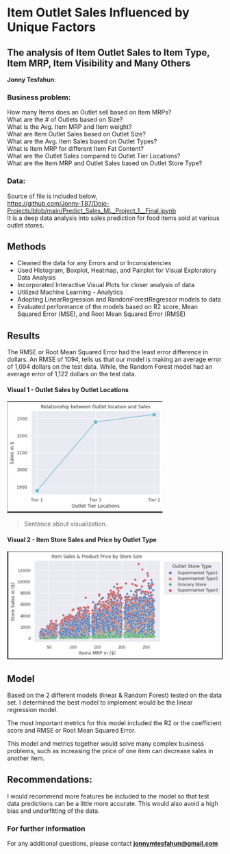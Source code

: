 # Item Outlet Sales Influenced by Unique Factors
## The analysis of Item Outlet Sales to Item Type, Item MRP, Item Visibility and Many Others

**Jonny Tesfahun**: 

### Business problem:

How many Items does an Outlet sell based on Item MRPs?\
What are the # of Outlets based on Size?\
What is the Avg. Item MRP and Item weight?\
What are Item Outlet Sales based on Outlet Size?\
What are the Avg. Item Sales based on Outlet Types?\
What is Item MRP for different Item Fat Content?\
What are the Outlet Sales compared to Outlet Tier Locations?\
What are the Item MRP and Outlet Sales based on Outlet Store Type?

### Data:
Source of file is included below,\
https://github.com/Jonny-T87/Dojo-Projects/blob/main/Predict_Sales_ML_Project_1__Final.ipynb \
It is a deep data analysis into sales prediction for food items sold at various outlet stores.


## Methods
- Cleaned the data for any Errors and or Inconsistencies
- Used Histogram, Boxplot, Heatmap, and Pairplot for Visual Exploratory Data Analysis
- Incorporated Interactive Visual Plots for closer analysis of data
- Utilized Machine Learning - Analytics 
- Adopting LinearRegression and RandomForestRegressor models to data
- Evaluated performance of the models based on R2 score, Mean Squared Error (MSE), and Root Mean Squared Error (RMSE)

## Results

The RMSE or Root Mean Squared Error had the least error difference in dollars. An RMSE of 1094, tells us that our model is making an average error of 1,094 dollars on the test data. While, the Random Forest model had an average error of 1,122 dollars on the test data.

#### Visual 1 - Outlet Sales by Outlet Locations
![My Image](https://github.com/Jonny-T87/Dojo-Projects/blob/main/OutletSales_OutletLocation.png)

> Sentence about visualization.
> 
#### Visual 2 - Item Store Sales and Price by Outlet Type
![My Image](https://github.com/Jonny-T87/Dojo-Projects/blob/main/OutletSales_ItemMRP.png)

## Model

Based on the 2 different models (linear & Random Forest) tested on the data set. I determined the best model to implement would be the linear regression model. 

The most important metrics for this model included the R2 or the coefficient score and RMSE or Root Mean Squared Error.

This model and metrics together would solve many complex business problems, such as increasing the price of one item can decrease sales in another item.

## Recommendations:

I would recommend more features be included to the model so that test data predictions can be a little more accurate. This would also avoid a high bias and underfitting of the data. 


### For further information


For any additional questions, please contact **jonnymtesfahun@gmail.com**
